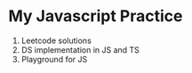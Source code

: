 # My Javascript Practice

1. Leetcode solutions
2. DS implementation in JS and TS
3. Playground for JS
